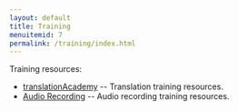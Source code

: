 ```yaml
---
layout: default
title: Training
menuitemid: 7
permalink: /training/index.html
---
```


Training resources:

-   [translationAcademy](/academy) -- Translation training resources.
-   [Audio Recording](/audio) -- Audio recording training resources.